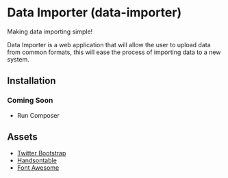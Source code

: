 # Data Importer (data-importer)

Making data importing simple!

Data Importer is a web application that will allow the user to upload data from common formats, this will ease the process of importing data to a new system.

## Installation

### Coming Soon

- Run Composer

## Assets

* [Twitter Bootstrap](http://getbootstrap.com/)
* [Handsontable](https://handsontable.com/)
* [Font Awesome](http://fontawesome.io/)
